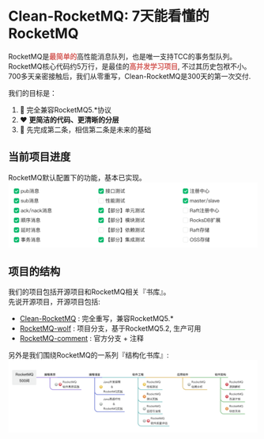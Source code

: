 # Clean-RocketMQ: 7天能看懂的RocketMQ 
RocketMQ是<strong style="color:#D55F5B;">最简单的</strong>高性能消息队列，也是唯一支持TCC的事务型队列。<br />
RocketMQ核心代码约5万行，是最佳的<strong style="color:#D55F5B;">高并发学习项目</strong>, 不过其历史包袱不小。<br />
700多天亲密接触后，我们从零重写，Clean-RocketMQ是300天的第一次交付.

我们的目标是：
1. :rocket: 完全兼容RocketMQ5.*协议
2. :heart: <strong>更简洁的代码、更清晰的分层</strong>
3. :brain: 先完成第二条，相信第二条是未来的基础

## 当前项目进度
RocketMQ默认配置下的功能，基本已实现。
![项目进度](/docs/cn/img/wolfmq-progress.png "项目进度")


## 项目的结构
我们的项目包括开源项目和RocketMQ相关『书库』。<br />
先说开源项目，开源项目包括:
* [Clean-RocketMQ](https://github.com/wolforest/clean-rocketmq) : 完全重写，兼容RocketMQ5.*
* [RocketMQ-wolf](https://github.com/wolforest/rocketmq-wolf) : 项目分支，基于RocketMQ5.2, 生产可用
* [RocketMQ-comment](https://github.com/wolforest/rocketmq-comment) : 官方分支 + 注释

另外是我们围绕RocketMQ的一系列『结构化书库』:
![RocketMQ书库](/docs/cn/img/rocketmq-books.png "RocketMQ书库")



